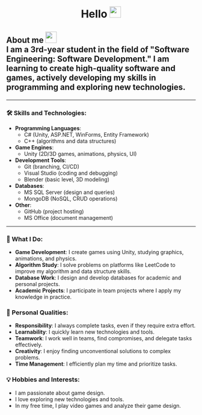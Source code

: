 <div id="header" align="center">
 
</div>
<div id="header" align="center">
  <h1>
    Hello 
    <img src="https://media.giphy.com/media/hvRJCLFzcasrR4ia7z/giphy.gif" width="30px"/>
  </h1>
</div>
<h2>
  About me
  <img src="https://media.giphy.com/media/Vf3ZKdillTMOOaOho0/giphy.gif?cid=790b76115ozm5retj50g0qa5bnmyypj03clfyiawimre0f0u&ep=v1_stickers_search&rid=giphy.gif&ct=s" width="30px"/> <br>   
  I am a 3rd-year student in the field of "Software Engineering: Software Development." I am learning to create high-quality software and games, actively developing my skills in programming and exploring new technologies.
  
  ---
  
  ### 🛠️ Skills and Technologies:
  - **Programming Languages**:  
    - C# (Unity, ASP.NET, WinForms, Entity Framework)  
    - C++ (algorithms and data structures)  
  - **Game Engines**:  
    - Unity (2D/3D games, animations, physics, UI)  
  - **Development Tools**:  
    - Git (branching, CI/CD)  
    - Visual Studio (coding and debugging)  
    - Blender (basic level, 3D modeling)  
  - **Databases**:  
    - MS SQL Server (design and queries)  
    - MongoDB (NoSQL, CRUD operations)  
  - **Other**:  
    - GitHub (project hosting)  
    - MS Office (document management)
    
  ---
  
  ### 🚀 What I Do:
  - **Game Development**: I create games using Unity, studying graphics, animations, and physics.  
  - **Algorithm Study**: I solve problems on platforms like LeetCode to improve my algorithm and data structure skills.  
  - **Database Work**: I design and develop databases for academic and personal projects.  
  - **Academic Projects**: I participate in team projects where I apply my knowledge in practice.  
  
  ### 💼 Personal Qualities:
  - **Responsibility**: I always complete tasks, even if they require extra effort.  
  - **Learnability**: I quickly learn new technologies and tools.  
  - **Teamwork**: I work well in teams, find compromises, and delegate tasks effectively.  
  - **Creativity**: I enjoy finding unconventional solutions to complex problems.  
  - **Time Management**: I efficiently plan my time and prioritize tasks.  
  
  ### 💡 Hobbies and Interests:
  - I am passionate about game design.  
  - I love exploring new technologies and tools.  
  - In my free time, I play video games and analyze their game design.
</h2>
